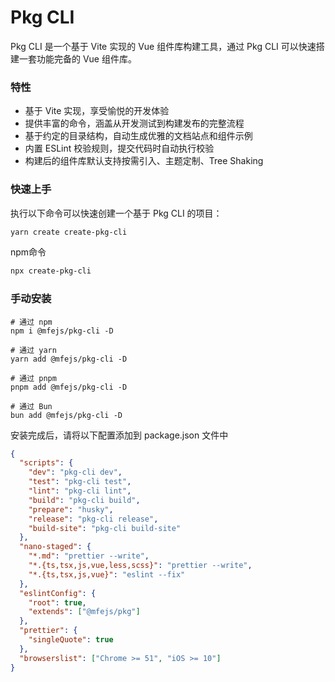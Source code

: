 # Pkg CLI

Pkg CLI 是一个基于 Vite 实现的 Vue 组件库构建工具，通过 Pkg CLI 可以快速搭建一套功能完备的 Vue 组件库。

### 特性

- 基于 Vite 实现，享受愉悦的开发体验
- 提供丰富的命令，涵盖从开发测试到构建发布的完整流程
- 基于约定的目录结构，自动生成优雅的文档站点和组件示例
- 内置 ESLint 校验规则，提交代码时自动执行校验
- 构建后的组件库默认支持按需引入、主题定制、Tree Shaking

### 快速上手

执行以下命令可以快速创建一个基于 Pkg CLI 的项目：

```bash
yarn create create-pkg-cli
```

npm命令

```bash
npx create-pkg-cli
```

### 手动安装

```shell
# 通过 npm
npm i @mfejs/pkg-cli -D

# 通过 yarn
yarn add @mfejs/pkg-cli -D

# 通过 pnpm
pnpm add @mfejs/pkg-cli -D

# 通过 Bun
bun add @mfejs/pkg-cli -D
```

安装完成后，请将以下配置添加到 package.json 文件中

```json
{
  "scripts": {
    "dev": "pkg-cli dev",
    "test": "pkg-cli test",
    "lint": "pkg-cli lint",
    "build": "pkg-cli build",
    "prepare": "husky",
    "release": "pkg-cli release",
    "build-site": "pkg-cli build-site"
  },
  "nano-staged": {
    "*.md": "prettier --write",
    "*.{ts,tsx,js,vue,less,scss}": "prettier --write",
    "*.{ts,tsx,js,vue}": "eslint --fix"
  },
  "eslintConfig": {
    "root": true,
    "extends": ["@mfejs/pkg"]
  },
  "prettier": {
    "singleQuote": true
  },
  "browserslist": ["Chrome >= 51", "iOS >= 10"]
}
```
